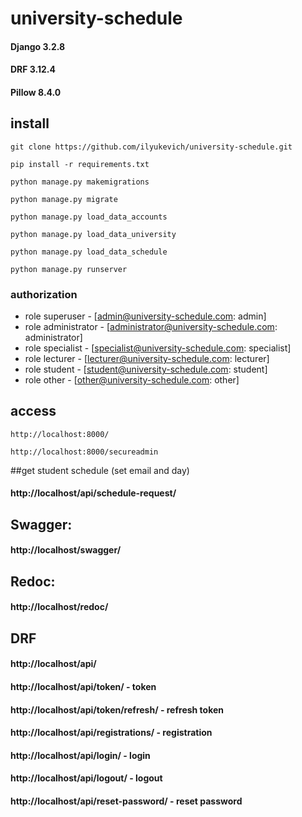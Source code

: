 # university-schedule


#### Django 3.2.8
#### DRF 3.12.4
#### Pillow 8.4.0

## install
```git clone https://github.com/ilyukevich/university-schedule.git```

```pip install -r requirements.txt```

```python manage.py makemigrations```

```python manage.py migrate```

```python manage.py load_data_accounts```

```python manage.py load_data_university```

```python manage.py load_data_schedule```

```python manage.py runserver```

### authorization 
- role superuser - [admin@university-schedule.com: admin]
- role administrator - [administrator@university-schedule.com: administrator]
- role specialist - [specialist@university-schedule.com: specialist]
- role lecturer - [lecturer@university-schedule.com: lecturer]
- role student - [student@university-schedule.com: student]
- role other - [other@university-schedule.com: other]

## access
```http://localhost:8000/ ```

```http://localhost:8000/secureadmin```

##get student schedule (set email and day)
#### http://localhost/api/schedule-request/

## Swagger:
#### http://localhost/swagger/

## Redoc:
#### http://localhost/redoc/

## DRF
#### http://localhost/api/
#### http://localhost/api/token/ - token
#### http://localhost/api/token/refresh/ - refresh token
#### http://localhost/api/registrations/ - registration
#### http://localhost/api/login/ - login
#### http://localhost/api/logout/ - logout
#### http://localhost/api/reset-password/ - reset password


